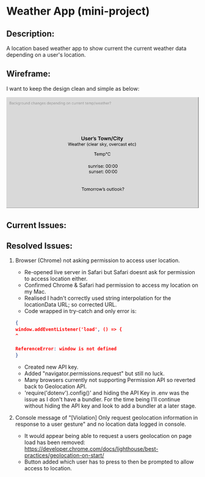  # Weather App (mini-project)

## Description:

A location based weather app to show current the current weather data depending on a user's location.

## Wireframe:

I want to keep the design clean and simple as below:

![wireframe](/ReadMe/Wireframe.png)

## Current Issues:

## Resolved Issues:

1. Browser (Chrome) not asking permission to access user location. 
    * Re-opened live server in Safari but Safari doesnt ask for permission to access location either.
    * Confirmed Chrome & Safari had permission to access my location on my Mac.
    * Realised I hadn't correctly used string interpolation for the locationData URL; so corrected URL.
    * Code wrapped in try-catch and only error is:

    ```json
    {
    window.addEventListener('load', () => {
    ^

    ReferenceError: window is not defined
    }
    ```

    * Created new API key.
    * Added "navigator.permissions.request" but still no luck.
    * Many browsers currently not supporting Permission API so reverted back to Geolocation API.
    * 'require('dotenv').config()' and hiding the API Key in .env was the issue as I don't have a bundler. For the time being I'll continue without hiding the API key and look to add a bundler at a later stage.

2. Console message of "[Violation] Only request geolocation information in response to a user gesture" and no location data logged in console.
    * It would appear being able to request a users geolocation on page load has been removed: https://developer.chrome.com/docs/lighthouse/best-practices/geolocation-on-start/
    * Button added which user has to press to then be prompted to allow access to location.






